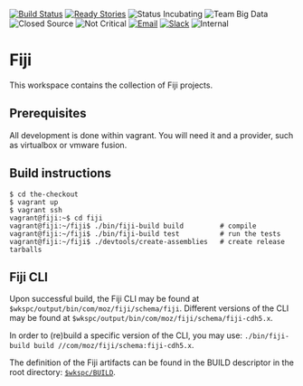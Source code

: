 <!-- https://github.com/seomoz/docs/blob/improved-readme/Readme%20header.md -->

[![Build Status][build-status-badge]][build-status-link]
[![Ready Stories][tickets-badge]][tickets-link]
![Status Incubating][status-badge]
![Team Big Data][team-badge]
![Closed Source][open-badge]
![Not Critical][critical-badge]
[![Email][email-badge]][email-link]
[![Slack][slack-badge]][slack-link]
![Internal][scope-badge]

[build-status-badge]: https://travis-ci.org/seomoz/fiji.svg?branch=master
[build-status-link]: https://travis-ci.org/seomoz/fiji
[tickets-badge]: https://badge.waffle.io/seomoz/fiji.png?label=ready&title=Ready
[tickets-link]: https://waffle.io/seomoz/fiji
[status-badge]: https://img.shields.io/badge/status-incubating-blue.svg?style=flat
[team-badge]: https://img.shields.io/badge/team-big_data-green.svg?style=flat
[open-badge]: https://img.shields.io/badge/open_source-nope-orange.svg?style=flat
[critical-badge]: https://img.shields.io/badge/critical-no-lightgrey.svg?style=flat
[email-badge]: https://img.shields.io/badge/email-bigdata--dev%40moz.com-green.svg?style=flat
[email-link]: mailto:bigdata-dev@moz.com
[slack-badge]: https://img.shields.io/badge/slack-%23big--data-ff69b4.svg?style=flat
[slack-link]: https://moz.slack.com/messages/big-data/
[scope-badge]: https://img.shields.io/badge/scope-internal-lightgrey.svg?style=flat

# Fiji

This workspace contains the collection of Fiji projects.

## Prerequisites

All development is done within vagrant.  You will need it and a provider, such as virtualbox or vmware fusion.

## Build instructions

```
$ cd the-checkout
$ vagrant up
$ vagrant ssh
vagrant@fiji:~$ cd fiji
vagrant@fiji:~/fiji$ ./bin/fiji-build build         # compile
vagrant@fiji:~/fiji$ ./bin/fiji-build test          # run the tests
vagrant@fiji:~/fiji$ ./devtools/create-assemblies   # create release tarballs
```

## Fiji CLI

Upon successful build, the Fiji CLI may be found at `$wkspc/output/bin/com/moz/fiji/schema/fiji`.
Different versions of the CLI may be found at `$wkspc/output/bin/com/moz/fiji/schema/fiji-cdh5.x`.

In order to (re)build a specific version of the CLI, you may use:
```./bin/fiji-build build //com/moz/fiji/schema:fiji-cdh5.x```.

The definition of the Fiji artifacts can be found in the BUILD descriptor in the root directory: [`$wkspc/BUILD`](https://github.com/com/moz/fiji/tree/master/BUILD).
